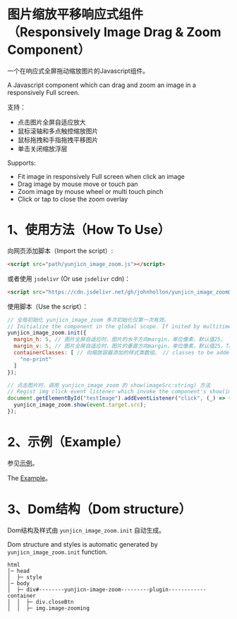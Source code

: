 # 图片缩放平移响应式组件（Responsively Image Drag & Zoom Component）

一个在响应式全屏拖动缩放图片的Javascript组件。

A Javascript component which can drag and zoom an image in a responsively Full screen.

支持：

* 点击图片全屏自适应放大
* 鼠标滚轴和多点触控缩放图片
* 鼠标拖拽和手指拖拽平移图片
* 单击关闭缩放浮层

Supports:

* Fit image in responsively Full screen when click an image
* Drag image by mouse move or touch pan
* Zoom image by mouse wheel or multi touch pinch
* Click or tap to close the zoom overlay

# 1、使用方法（How To Use）

向网页添加脚本（Import the script）:

``` html
<script src="path/yunjicn_image_zoom.js"></script>
```

或者使用 `jsdelivr` (Or use `jsdelivr` cdn)：

``` html
<script src="https://cdn.jsdelivr.net/gh/johnhollon/yunjicn_image_zoom@1.0.0/yunjicn_image_zoom.js"></script>
```

使用脚本（Use the script）：

``` js
// 全局初始化 yunjicn_image_zoom 多次初始化仅第一次有效。
// Initialize the component in the global scope. If inited by multitimes, only the first init make sense.
yunjicn_image_zoom.init({
  margin_h: 5, // 图片全屏自适应时，图片的水平方向margin，单位像素，默认值25。 The horizontal margin (in pixels) When fit the image in full screen, default is 25.
  margin_v: 5, // 图片全屏自适应时，图片的垂直方向margin，单位像素，默认值25。The vertical margin (in pixels) When fit the image in full screen, default is 25.
  containerClasses: [ // 向缩放容器添加的样式类数组。 // classes to be added to the zoom container.
    "no-print"
  ]
});

// 点击图片时，调用 yunjicn_image_zoom 的 show(imageSrc:string) 方法
// Regist img click event listener which invoke the component's show(imageSrc:string) function.
document.getElementById("testImage").addEventListener("click", (_) => {
  yunjicn_image_zoom.show(event.target.src);
});
```

# 2、示例（Example）

参见[示例](./example.html)。

The [Example](./example.html)。

# 3、Dom结构（Dom structure）

Dom结构及样式由 `yunjicn_image_zoom.init` 自动生成。

Dom structure and styles is automatic generated by `yunjicn_image_zoom.init` function.


```
html
│─ head
│  ├─ style
│─ body
│  ├─ div#--------yunjicn-image-zoom---------plugin------------container
│  │  ├─ div.closeBtn
│  │  ├─ img.image-zooming
```
